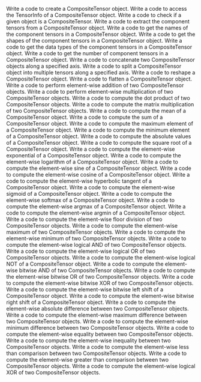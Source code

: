 Write a code to create a CompositeTensor object.
Write a code to access the TensorInfo of a CompositeTensor object.
Write a code to check if a given object is a CompositeTensor.
Write a code to extract the component tensors from a CompositeTensor object.
Write a code to get the names of the component tensors in a CompositeTensor object.
Write a code to get the shapes of the component tensors in a CompositeTensor object.
Write a code to get the data types of the component tensors in a CompositeTensor object.
Write a code to get the number of component tensors in a CompositeTensor object.
Write a code to concatenate two CompositeTensor objects along a specified axis.
Write a code to split a CompositeTensor object into multiple tensors along a specified axis.
Write a code to reshape a CompositeTensor object.
Write a code to flatten a CompositeTensor object.
Write a code to perform element-wise addition of two CompositeTensor objects.
Write a code to perform element-wise multiplication of two CompositeTensor objects.
Write a code to compute the dot product of two CompositeTensor objects.
Write a code to compute the matrix multiplication of two CompositeTensor objects.
Write a code to compute the mean of a CompositeTensor object.
Write a code to compute the sum of a CompositeTensor object.
Write a code to compute the maximum element of a CompositeTensor object.
Write a code to compute the minimum element of a CompositeTensor object.
Write a code to compute the absolute values of a CompositeTensor object.
Write a code to compute the square root of a CompositeTensor object.
Write a code to compute the element-wise exponential of a CompositeTensor object.
Write a code to compute the element-wise logarithm of a CompositeTensor object.
Write a code to compute the element-wise sine of a CompositeTensor object.
Write a code to compute the element-wise cosine of a CompositeTensor object.
Write a code to compute the element-wise hyperbolic tangent of a CompositeTensor object.
Write a code to compute the element-wise sigmoid of a CompositeTensor object.
Write a code to compute the element-wise softmax of a CompositeTensor object.
Write a code to compute the element-wise argmax of a CompositeTensor object.
Write a code to compute the element-wise argmin of a CompositeTensor object.
Write a code to compute the element-wise floor division of two CompositeTensor objects.
Write a code to compute the element-wise maximum of two CompositeTensor objects.
Write a code to compute the element-wise minimum of two CompositeTensor objects.
Write a code to compute the element-wise logical AND of two CompositeTensor objects.
Write a code to compute the element-wise logical OR of two CompositeTensor objects.
Write a code to compute the element-wise logical NOT of a CompositeTensor object.
Write a code to compute the element-wise bitwise AND of two CompositeTensor objects.
Write a code to compute the element-wise bitwise OR of two CompositeTensor objects.
Write a code to compute the element-wise bitwise XOR of two CompositeTensor objects.
Write a code to compute the element-wise bitwise left shift of a CompositeTensor object.
Write a code to compute the element-wise bitwise right shift of a CompositeTensor object.
Write a code to compute the element-wise absolute difference between two CompositeTensor objects.
Write a code to compute the element-wise maximum difference between two CompositeTensor objects.
Write a code to compute the element-wise minimum difference between two CompositeTensor objects.
Write a code to compute the element-wise equality between two CompositeTensor objects.
Write a code to compute the element-wise inequality between two CompositeTensor objects.
Write a code to compute the element-wise less than comparison between two CompositeTensor objects.
Write a code to compute the element-wise greater than comparison between two CompositeTensor objects.
Write a code to compute the element-wise logical XOR of two CompositeTensor objects.